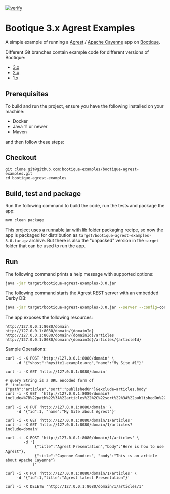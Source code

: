 [![verify](https://github.com/bootique-examples/bootique-agrest-examples/actions/workflows/verify.yml/badge.svg)](https://github.com/bootique-examples/bootique-agrest-examples/actions/workflows/verify.yml)

# Bootique 3.x Agrest Examples

A simple example of running a [Agrest](http://agrest.io) / [Apache Cayenne](http://cayenne.apache.org/) app on [Bootique](http://bootique.io).


Different Git branches contain example code for different versions of Bootique:
* [3.x](https://github.com/bootique-examples/bootique-agrest-examples/tree/3.x)
* [2.x](https://github.com/bootique-examples/bootique-agrest-examples/tree/2.x)
* [1.x](https://github.com/bootique-examples/bootique-agrest-examples/tree/1.x)

## Prerequisites

To build and run the project, ensure you have the following installed on your machine:

* Docker
* Java 11 or newer
* Maven

and then follow these steps:

## Checkout
```
git clone git@github.com:bootique-examples/bootique-agrest-examples.git
cd bootique-agrest-examples
```

## Build, test and package

Run the following command to build the code, run the tests and package the app:
```
mvn clean package
```
This project uses a [runnable jar with lib folder](https://bootique.io/docs/3.x/bootique-docs/#runnable-jar-with-lib)
packaging recipe, so now the app is packaged for distribution as `target/bootique-agrest-examples-3.0.tar.gz` archive.
But there is also the "unpacked" version in the `target` folder that can be used to run the app.

## Run

The following command prints a help message with supported options:
```bash  
java -jar target/bootique-agrest-examples-3.0.jar
```

The following command starts the Agrest REST server with an embedded Derby DB:
```bash 
java -jar target/bootique-agrest-examples-3.0.jar --server --config=config.yml
```

The app exposes the following resources:

	http://127.0.0.1:8080/domain
	http://127.0.0.1:8080/domain/{domainId}
	http://127.0.0.1:8080/domain/{domainId}/articles
	http://127.0.0.1:8080/domain/{domainId}/articles/{articleId}

Sample Operations:

    curl -i -X POST 'http://127.0.0.1:8080/domain' \
         -d '{"vhost":"mysite1.example.org","name":"My Site #1"}'
         
    curl -i -X GET 'http://127.0.0.1:8080/domain'
    
    # query String is a URL encoded form of 
    # 'include={"path":"articles","sort":"publishedOn"}&exclude=articles.body'
    curl -i -X GET  'http://127.0.0.1:8080/domain?include=%7B%22path%22%3A%22articles%22%2C%22sort%22%3A%22publishedOn%22%7D&exclude=articles.body'
         
    curl -i -X PUT 'http://127.0.0.1:8080/domain' \
         -d '{"id":1, "name":"My Site about Agrest"}'

    curl -i -X GET 'http://127.0.0.1:8080/domain/1/articles'
    curl -i -X GET 'http://127.0.0.1:8080/domain/1/articles?include=domain'

    curl -i -X POST 'http://127.0.0.1:8080/domain/1/articles' \
            -d '[
                 {"title":"Agrest Presentation","body":"Here is how to use Agrest"},
                 {"title":"Cayenne Goodies", "body":"This is an article about Apache Cayenne"}
                ]'
             
    curl -i -X PUT 'http://127.0.0.1:8080/domain/1/articles' \
         -d '{"id":1,"title":"Agrest latest Presentation"}'
         
    curl -i -X DELETE 'http://127.0.0.1:8080/domain/1/articles/1'
